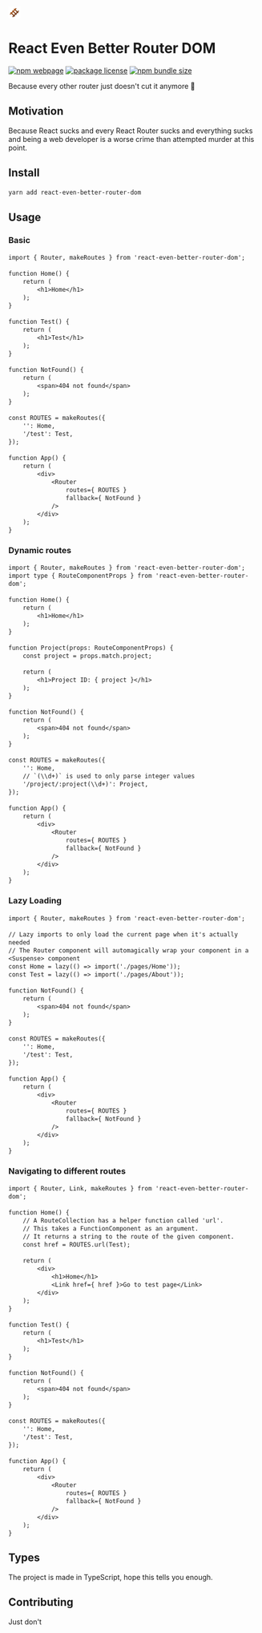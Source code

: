 <img alt="Logo" src="https://raw.githubusercontent.com/byr0n3/react-even-better-router-dom/master/art/logo.svg">

# React Even Better Router DOM

[![npm webpage](https://img.shields.io/npm/v/react-even-better-router-dom?color=0c72cc)](https://www.npmjs.com/package/react-even-better-router-dom)
[![package license](https://img.shields.io/github/license/byr0n3/react-even-better-router-dom)](https://github.com/byr0n3/react-even-better-router-dom/blob/master/LICENSE)
[![npm bundle size](https://img.shields.io/bundlephobia/min/react-even-better-router-dom)](https://bundlephobia.com/package/react-even-better-router-dom)

Because every other router just doesn't cut it anymore 🤡

## Motivation

Because React sucks and every React Router sucks
and everything sucks and being a web developer is a worse crime
than attempted murder at this point.

## Install

```sh
yarn add react-even-better-router-dom
```

## Usage

### Basic

```tsx
import { Router, makeRoutes } from 'react-even-better-router-dom';

function Home() {
	return (
		<h1>Home</h1>
	);
}

function Test() {
	return (
		<h1>Test</h1>
	);
}

function NotFound() {
	return (
		<span>404 not found</span>
	);
}

const ROUTES = makeRoutes({
	'': Home,
	'/test': Test,
});

function App() {
	return (
		<div>
			<Router
				routes={ ROUTES }
				fallback={ NotFound }
			/>
		</div>
	);
}
```

### Dynamic routes

```tsx
import { Router, makeRoutes } from 'react-even-better-router-dom';
import type { RouteComponentProps } from 'react-even-better-router-dom';

function Home() {
	return (
		<h1>Home</h1>
	);
}

function Project(props: RouteComponentProps) {
	const project = props.match.project;

	return (
		<h1>Project ID: { project }</h1>
	);
}

function NotFound() {
	return (
		<span>404 not found</span>
	);
}

const ROUTES = makeRoutes({
	'': Home,
	// `(\\d+)` is used to only parse integer values
	'/project/:project(\\d+)': Project,
});

function App() {
	return (
		<div>
			<Router
				routes={ ROUTES }
				fallback={ NotFound }
			/>
		</div>
	);
}
```

### Lazy Loading

```tsx
import { Router, makeRoutes } from 'react-even-better-router-dom';

// Lazy imports to only load the current page when it's actually needed
// The Router component will automagically wrap your component in a <Suspense> component
const Home = lazy(() => import('./pages/Home'));
const Test = lazy(() => import('./pages/About'));

function NotFound() {
	return (
		<span>404 not found</span>
	);
}

const ROUTES = makeRoutes({
	'': Home,
	'/test': Test,
});

function App() {
	return (
		<div>
			<Router
				routes={ ROUTES }
				fallback={ NotFound }
			/>
		</div>
	);
}
```

### Navigating to different routes

```tsx
import { Router, Link, makeRoutes } from 'react-even-better-router-dom';

function Home() {
	// A RouteCollection has a helper function called 'url'. 
	// This takes a FunctionComponent as an argument.
	// It returns a string to the route of the given component.
	const href = ROUTES.url(Test);

	return (
		<div>
			<h1>Home</h1>
			<Link href={ href }>Go to test page</Link>
		</div>
	);
}

function Test() {
	return (
		<h1>Test</h1>
	);
}

function NotFound() {
	return (
		<span>404 not found</span>
	);
}

const ROUTES = makeRoutes({
	'': Home,
	'/test': Test,
});

function App() {
	return (
		<div>
			<Router
				routes={ ROUTES }
				fallback={ NotFound }
			/>
		</div>
	);
}
```

## Types

The project is made in TypeScript, hope this tells you enough.

## Contributing

Just don't
